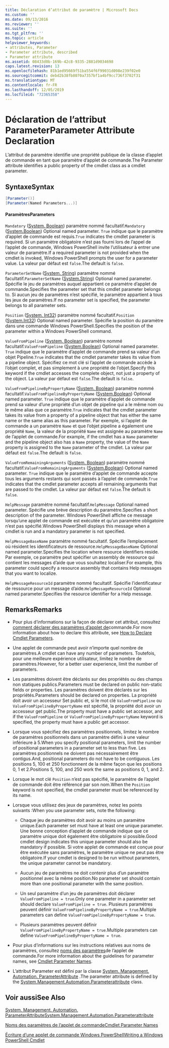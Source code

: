 ```yaml
---
title: Déclaration d’attribut de paramètre | Microsoft Docs
ms.custom: ''
ms.date: 09/13/2016
ms.reviewer: ''
ms.suite: ''
ms.tgt_pltfrm: ''
ms.topic: article
helpviewer_keywords:
- attributes, Parameter
- Parameter attribute, described
- Parameter attribute
ms.assetid: 08433d0b-169b-42c8-9335-2881d9034698
caps.latest.revision: 13
ms.openlocfilehash: 81b1ed95669f51ba554f6f99031d098e239f02e0
ms.sourcegitcommit: debd2b38fb8070a7357bf1a4bf9cc736f3702f31
ms.translationtype: MT
ms.contentlocale: fr-FR
ms.lasthandoff: 12/05/2019
ms.locfileid: "72365358"
---
```

# <a name="parameter-attribute-declaration"></a><span data-ttu-id="f0171-102">Déclaration de l’attribut Parameter</span><span class="sxs-lookup"><span data-stu-id="f0171-102">Parameter Attribute Declaration</span></span>

<span data-ttu-id="f0171-103">L’attribut de paramètre identifie une propriété publique de la classe d’applet de commande en tant que paramètre d’applet de commande.</span><span class="sxs-lookup"><span data-stu-id="f0171-103">The Parameter attribute identifies a public property of the cmdlet class as a cmdlet parameter.</span></span>

## <a name="syntax"></a><span data-ttu-id="f0171-104">Syntaxe</span><span class="sxs-lookup"><span data-stu-id="f0171-104">Syntax</span></span>

```csharp
[Parameter()]
[Parameter(Named Parameters...)]
```

#### <a name="parameters"></a><span data-ttu-id="f0171-105">Paramètres</span><span class="sxs-lookup"><span data-stu-id="f0171-105">Parameters</span></span>

<span data-ttu-id="f0171-106">`Mandatory` ([System. Boolean](/dotnet/api/System.Boolean)) paramètre nommé facultatif.</span><span class="sxs-lookup"><span data-stu-id="f0171-106">`Mandatory` ([System.Boolean](/dotnet/api/System.Boolean)) Optional named parameter.</span></span> <span data-ttu-id="f0171-107">`True` indique que le paramètre d’applet de commande est requis.</span><span class="sxs-lookup"><span data-stu-id="f0171-107">`True` indicates the cmdlet parameter is required.</span></span> <span data-ttu-id="f0171-108">Si un paramètre obligatoire n’est pas fourni lors de l’appel de l’applet de commande, Windows PowerShell invite l’utilisateur à entrer une valeur de paramètre.</span><span class="sxs-lookup"><span data-stu-id="f0171-108">If a required parameter is not provided when the cmdlet is invoked, Windows PowerShell prompts the user for a parameter value.</span></span> <span data-ttu-id="f0171-109">La valeur par défaut est `false`.</span><span class="sxs-lookup"><span data-stu-id="f0171-109">The default is `false`.</span></span>

<span data-ttu-id="f0171-110">`ParameterSetName` ([System. String](/dotnet/api/System.String)) paramètre nommé facultatif.</span><span class="sxs-lookup"><span data-stu-id="f0171-110">`ParameterSetName` ([System.String](/dotnet/api/System.String)) Optional named parameter.</span></span> <span data-ttu-id="f0171-111">Spécifie le jeu de paramètres auquel appartient ce paramètre d’applet de commande.</span><span class="sxs-lookup"><span data-stu-id="f0171-111">Specifies the parameter set that this cmdlet parameter belongs to.</span></span> <span data-ttu-id="f0171-112">Si aucun jeu de paramètres n’est spécifié, le paramètre appartient à tous les jeux de paramètres.</span><span class="sxs-lookup"><span data-stu-id="f0171-112">If no parameter set is specified, the parameter belongs to all parameter sets.</span></span>

<span data-ttu-id="f0171-113">`Position` ([System. Int32](/dotnet/api/System.Int32)) paramètre nommé facultatif.</span><span class="sxs-lookup"><span data-stu-id="f0171-113">`Position` ([System.Int32](/dotnet/api/System.Int32)) Optional named parameter.</span></span> <span data-ttu-id="f0171-114">Spécifie la position du paramètre dans une commande Windows PowerShell.</span><span class="sxs-lookup"><span data-stu-id="f0171-114">Specifies the position of the parameter within a Windows PowerShell command.</span></span>

<span data-ttu-id="f0171-115">`ValueFromPipeline` ([System. Boolean](/dotnet/api/System.Boolean)) paramètre nommé facultatif.</span><span class="sxs-lookup"><span data-stu-id="f0171-115">`ValueFromPipeline` ([System.Boolean](/dotnet/api/System.Boolean)) Optional named parameter.</span></span> <span data-ttu-id="f0171-116">`True` indique que le paramètre d’applet de commande prend sa valeur d’un objet Pipeline.</span><span class="sxs-lookup"><span data-stu-id="f0171-116">`True` indicates that the cmdlet parameter takes its value from a pipeline object.</span></span> <span data-ttu-id="f0171-117">Spécifiez ce mot clé si l’applet de commande accède à l’objet complet, et pas simplement à une propriété de l’objet.</span><span class="sxs-lookup"><span data-stu-id="f0171-117">Specify this keyword if the cmdlet accesses the complete object, not just a property of the object.</span></span> <span data-ttu-id="f0171-118">La valeur par défaut est `false`.</span><span class="sxs-lookup"><span data-stu-id="f0171-118">The default is `false`.</span></span>

<span data-ttu-id="f0171-119">`ValueFromPipelineByPropertyName` ([System. Boolean](/dotnet/api/System.Boolean)) paramètre nommé facultatif.</span><span class="sxs-lookup"><span data-stu-id="f0171-119">`ValueFromPipelineByPropertyName` ([System.Boolean](/dotnet/api/System.Boolean)) Optional named parameter.</span></span> <span data-ttu-id="f0171-120">`True` indique que le paramètre d’applet de commande prend sa valeur d’une propriété d’un objet de pipeline qui a le même nom ou le même alias que ce paramètre.</span><span class="sxs-lookup"><span data-stu-id="f0171-120">`True` indicates that the cmdlet parameter takes its value from a property of a pipeline object that has either the same name or the same alias as this parameter.</span></span> <span data-ttu-id="f0171-121">Par exemple, si l’applet de commande a un paramètre `Name` et que l’objet pipeline a également une propriété `Name`, la valeur de la propriété `Name` est assignée au paramètre `Name` de l’applet de commande.</span><span class="sxs-lookup"><span data-stu-id="f0171-121">For example, if the cmdlet has a `Name` parameter and the pipeline object also has a `Name` property, the value of the `Name` property is assigned to the `Name` parameter of the cmdlet.</span></span> <span data-ttu-id="f0171-122">La valeur par défaut est `false`.</span><span class="sxs-lookup"><span data-stu-id="f0171-122">The default is `false`.</span></span>

<span data-ttu-id="f0171-123">`ValueFromRemainingArguments` ([System. Boolean](/dotnet/api/System.Boolean)) paramètre nommé facultatif.</span><span class="sxs-lookup"><span data-stu-id="f0171-123">`ValueFromRemainingArguments` ([System.Boolean](/dotnet/api/System.Boolean)) Optional named parameter.</span></span> <span data-ttu-id="f0171-124">`True` indique que le paramètre d’applet de commande accepte tous les arguments restants qui sont passés à l’applet de commande.</span><span class="sxs-lookup"><span data-stu-id="f0171-124">`True` indicates that the cmdlet parameter accepts all remaining arguments that are passed to the cmdlet.</span></span> <span data-ttu-id="f0171-125">La valeur par défaut est `false`.</span><span class="sxs-lookup"><span data-stu-id="f0171-125">The default is `false`.</span></span>

<span data-ttu-id="f0171-126">`HelpMessage` paramètre nommé facultatif.</span><span class="sxs-lookup"><span data-stu-id="f0171-126">`HelpMessage` Optional named parameter.</span></span> <span data-ttu-id="f0171-127">Spécifie une brève description du paramètre.</span><span class="sxs-lookup"><span data-stu-id="f0171-127">Specifies a short description of the parameter.</span></span> <span data-ttu-id="f0171-128">Windows PowerShell affiche ce message lorsqu’une applet de commande est exécutée et qu’un paramètre obligatoire n’est pas spécifié.</span><span class="sxs-lookup"><span data-stu-id="f0171-128">Windows PowerShell displays this message when a cmdlet is run and a mandatory parameter is not specified.</span></span>

<span data-ttu-id="f0171-129">`HelpMessageBaseName` paramètre nommé facultatif. Spécifie l’emplacement où résident les identificateurs de ressource.</span><span class="sxs-lookup"><span data-stu-id="f0171-129">`HelpMessageBaseName` Optional named parameter.Specifies the location where resource identifiers reside.</span></span> <span data-ttu-id="f0171-130">Par exemple, ce paramètre peut spécifier un assembly de ressource qui contient les messages d’aide que vous souhaitez localiser.</span><span class="sxs-lookup"><span data-stu-id="f0171-130">For example, this parameter could specify a resource assembly that contains Help messages that you want to localize.</span></span>

<span data-ttu-id="f0171-131">`HelpMessageResourceId` paramètre nommé facultatif. Spécifie l’identificateur de ressource pour un message d’aide.</span><span class="sxs-lookup"><span data-stu-id="f0171-131">`HelpMessageResourceId` Optional named parameter.Specifies the resource identifier for a Help message.</span></span>

## <a name="remarks"></a><span data-ttu-id="f0171-132">Remarks</span><span class="sxs-lookup"><span data-stu-id="f0171-132">Remarks</span></span>

- <span data-ttu-id="f0171-133">Pour plus d’informations sur la façon de déclarer cet attribut, consultez [comment déclarer des paramètres d’applet de](./how-to-declare-cmdlet-parameters.md)commande.</span><span class="sxs-lookup"><span data-stu-id="f0171-133">For more information about how to declare this attribute, see [How to Declare Cmdlet Parameters](./how-to-declare-cmdlet-parameters.md).</span></span>

- <span data-ttu-id="f0171-134">Une applet de commande peut avoir n’importe quel nombre de paramètres.</span><span class="sxs-lookup"><span data-stu-id="f0171-134">A cmdlet can have any number of parameters.</span></span> <span data-ttu-id="f0171-135">Toutefois, pour une meilleure expérience utilisateur, limitez le nombre de paramètres.</span><span class="sxs-lookup"><span data-stu-id="f0171-135">However, for a better user experience, limit the number of parameters.</span></span>

- <span data-ttu-id="f0171-136">Les paramètres doivent être déclarés sur des propriétés ou des champs non statiques publics.</span><span class="sxs-lookup"><span data-stu-id="f0171-136">Parameters must be declared on public non-static fields or properties.</span></span> <span data-ttu-id="f0171-137">Les paramètres doivent être déclarés sur les propriétés.</span><span class="sxs-lookup"><span data-stu-id="f0171-137">Parameters should be declared on properties.</span></span> <span data-ttu-id="f0171-138">La propriété doit avoir un accesseur Set public et, si le mot clé `ValueFromPipeline` ou `ValueFromPipelineByPropertyName` est spécifié, la propriété doit avoir un accesseur get public.</span><span class="sxs-lookup"><span data-stu-id="f0171-138">The property must have a public set accessor, and if the `ValueFromPipeline` or `ValueFromPipelineByPropertyName` keyword is specified, the property must have a public get accessor.</span></span>

- <span data-ttu-id="f0171-139">Lorsque vous spécifiez des paramètres positionnels, limitez le nombre de paramètres positionnels dans un paramètre défini à une valeur inférieure à 5.</span><span class="sxs-lookup"><span data-stu-id="f0171-139">When you specify positional parameters,  limit the number of positional parameters in a parameter set to less than five.</span></span> <span data-ttu-id="f0171-140">Les paramètres positionnels ne doivent pas nécessairement être contigus.</span><span class="sxs-lookup"><span data-stu-id="f0171-140">And, positional parameters do not have to be contiguous.</span></span> <span data-ttu-id="f0171-141">Les positions 5, 100 et 250 fonctionnent de la même façon que les positions 0, 1 et 2.</span><span class="sxs-lookup"><span data-stu-id="f0171-141">Positions 5, 100, and 250 work the same as positions 0, 1, and 2.</span></span>

- <span data-ttu-id="f0171-142">Lorsque le mot clé `Position` n’est pas spécifié, le paramètre de l’applet de commande doit être référencé par son nom.</span><span class="sxs-lookup"><span data-stu-id="f0171-142">When the `Position` keyword is not specified, the cmdlet parameter must be referenced by its name.</span></span>

- <span data-ttu-id="f0171-143">Lorsque vous utilisez des jeux de paramètres, notez les points suivants :</span><span class="sxs-lookup"><span data-stu-id="f0171-143">When you use parameter sets, note the following:</span></span>

    - <span data-ttu-id="f0171-144">Chaque jeu de paramètres doit avoir au moins un paramètre unique.</span><span class="sxs-lookup"><span data-stu-id="f0171-144">Each parameter set must have at least one unique parameter.</span></span> <span data-ttu-id="f0171-145">Une bonne conception d’applet de commande indique que ce paramètre unique doit également être obligatoire si possible.</span><span class="sxs-lookup"><span data-stu-id="f0171-145">Good cmdlet design indicates this unique parameter should also be mandatory if possible.</span></span> <span data-ttu-id="f0171-146">Si votre applet de commande est conçue pour être exécutée sans paramètres, le paramètre unique ne peut pas être obligatoire.</span><span class="sxs-lookup"><span data-stu-id="f0171-146">If your cmdlet is designed to be run without parameters, the unique parameter cannot be mandatory.</span></span>

    - <span data-ttu-id="f0171-147">Aucun jeu de paramètres ne doit contenir plus d’un paramètre positionnel avec la même position.</span><span class="sxs-lookup"><span data-stu-id="f0171-147">No parameter set should contain more than one positional parameter with the same position.</span></span>

    - <span data-ttu-id="f0171-148">Un seul paramètre d’un jeu de paramètres doit déclarer `ValueFromPipeline = true`.</span><span class="sxs-lookup"><span data-stu-id="f0171-148">Only one parameter in a parameter set should declare `ValueFromPipeline = true`.</span></span> <span data-ttu-id="f0171-149">Plusieurs paramètres peuvent définir `ValueFromPipelineByPropertyName = true`.</span><span class="sxs-lookup"><span data-stu-id="f0171-149">Multiple parameters can define `ValueFromPipelineByPropertyName = true`.</span></span>

    - <span data-ttu-id="f0171-150">Plusieurs paramètres peuvent définir `ValueFromPipelineByPropertyName = true`.</span><span class="sxs-lookup"><span data-stu-id="f0171-150">Multiple parameters can define `ValueFromPipelineByPropertyName = true`.</span></span>

- <span data-ttu-id="f0171-151">Pour plus d’informations sur les instructions relatives aux noms de paramètres, consultez [noms des paramètres](standard-cmdlet-parameter-names-and-types.md)de l’applet de commande.</span><span class="sxs-lookup"><span data-stu-id="f0171-151">For more information about the guidelines for parameter names, see [Cmdlet Parameter Names](standard-cmdlet-parameter-names-and-types.md).</span></span>

- <span data-ttu-id="f0171-152">L’attribut Parameter est défini par la classe [System. Management. Automation. ParameterAttribute](/dotnet/api/System.Management.Automation.ParameterAttribute) .</span><span class="sxs-lookup"><span data-stu-id="f0171-152">The parameter attribute is defined by the [System.Management.Automation.Parameterattribute](/dotnet/api/System.Management.Automation.ParameterAttribute) class.</span></span>

## <a name="see-also"></a><span data-ttu-id="f0171-153">Voir aussi</span><span class="sxs-lookup"><span data-stu-id="f0171-153">See Also</span></span>

[<span data-ttu-id="f0171-154">System. Management. Automation. ParameterAttribute</span><span class="sxs-lookup"><span data-stu-id="f0171-154">System.Management.Automation.Parameterattribute</span></span>](/dotnet/api/System.Management.Automation.ParameterAttribute)

[<span data-ttu-id="f0171-155">Noms des paramètres de l’applet de commande</span><span class="sxs-lookup"><span data-stu-id="f0171-155">Cmdlet Parameter Names</span></span>](standard-cmdlet-parameter-names-and-types.md)

[<span data-ttu-id="f0171-156">Écriture d’une applet de commande Windows PowerShell</span><span class="sxs-lookup"><span data-stu-id="f0171-156">Writing a Windows PowerShell Cmdlet</span></span>](./writing-a-windows-powershell-cmdlet.md)

